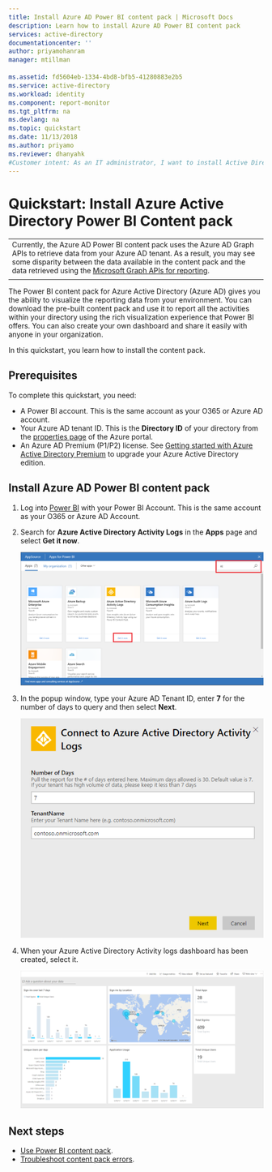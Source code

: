 ```yaml
---
title: Install Azure AD Power BI content pack | Microsoft Docs
description: Learn how to install Azure AD Power BI content pack
services: active-directory
documentationcenter: ''
author: priyamohanram
manager: mtillman

ms.assetid: fd5604eb-1334-4bd8-bfb5-41280883e2b5
ms.service: active-directory
ms.workload: identity
ms.component: report-monitor
ms.tgt_pltfrm: na
ms.devlang: na
ms.topic: quickstart
ms.date: 11/13/2018
ms.author: priyamo
ms.reviewer: dhanyahk
#Customer intent: As an IT administrator, I want to install Active Directory Power BI content pack so I can use the pre-configured reports to get insights about my environment.
---
```


# Quickstart: Install Azure Active Directory Power BI Content pack

|  |
|--|
|Currently, the Azure AD Power BI content pack uses the Azure AD Graph APIs to retrieve data from your Azure AD tenant. As a result, you may see some disparity between the data available in the content pack and the data retrieved using the [Microsoft Graph APIs for reporting](concept-reporting-api.md). |
|  |

The Power BI content pack for Azure Active Directory (Azure AD) gives you the ability to visualize the reporting data from your environment. You can download the pre-built content pack and use it to report all the activities within your directory using the rich visualization experience that Power BI offers. You can also create your own dashboard and share it easily with anyone in your organization. 

In this quickstart, you learn how to install the content pack.

## Prerequisites

To complete this quickstart, you need:

* A Power BI account. This is the same account as your O365 or Azure AD account. 
* Your Azure AD tenant ID. This is the **Directory ID** of your directory from the [properties page](https://portal.azure.com/#blade/Microsoft_AAD_IAM/ActiveDirectoryMenuBlade/Properties) of the Azure portal.
* An Azure AD Premium (P1/P2) license. See [Getting started with Azure Active Directory Premium](../fundamentals/active-directory-get-started-premium.md) to upgrade your Azure Active Directory edition.

## Install Azure AD Power BI content pack 

1. Log into [Power BI](https://app.powerbi.com/groups/me/getdata/services) with your Power BI Account. This is the same account as your O365 or Azure AD Account.

2. Search for **Azure Active Directory Activity Logs** in the **Apps** page and select **Get it now**. 

   ![Azure Active Directory Power BI Content Pack](./media/quickstart-install-power-bi-content-pack/getitnow.png) 
    
3. In the popup window, type your Azure AD Tenant ID, enter **7** for the number of days to query and then select **Next**.
    
   ![Azure Active Directory Power BI Content Pack](./media/quickstart-install-power-bi-content-pack/connect.png) 

4. When your Azure Active Directory Activity logs dashboard has been created, select it.

   ![Azure Active Directory Power BI Content Pack](./media/quickstart-install-power-bi-content-pack/dashboard.png) 
    
## Next steps

* [Use Power BI content pack](howto-power-bi-content-pack.md).
* [Troubleshoot content pack errors](troubleshoot-content-pack.md).

